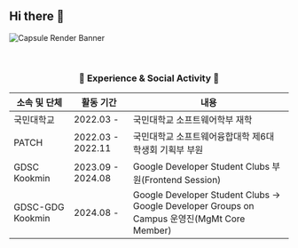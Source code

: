 ## Hi there 👋
![Capsule Render Banner](https://capsule-render.vercel.app/api?type=soft&color=0:00A7FF,50:d91920,100:FFE976&text=SeungHoon%20CHOI&fontColor=fff&fontSize=40&height=200&section=header)

<br/>

<h3 align='center'>🏫 Experience & Social Activity 🏫</h3>

<div align='center'>

|소속 및 단체|활동 기간|내용|
|---|---|---|
|국민대학교|2022.03 -|국민대학교 소프트웨어학부 재학|
|PATCH|2022.03 - 2022.11|국민대학교 소프트웨어융합대학 제6대 학생회 기획부 부원|　　　
|GDSC Kookmin|2023.09 - 2024.08|Google Developer Student Clubs 부원(Frontend Session)|
|GDSC-GDG Kookmin|2024.08 -|Google Developer Student Clubs -> Google Developer Groups on Campus 운영진(MgMt Core Member)|

</div>

<br/>

<!--
**CSH2315/CSH2315** is a ✨ _special_ ✨ repository because its `README.md` (this file) appears on your GitHub profile.

Here are some ideas to get you started:

- 🔭 I’m currently working on ...
- 🌱 I’m currently learning ...
- 👯 I’m looking to collaborate on ...
- 🤔 I’m looking for help with ...
- 💬 Ask me about ...
- 📫 How to reach me: ...
- 😄 Pronouns: ...
- ⚡ Fun fact: ...
-->
